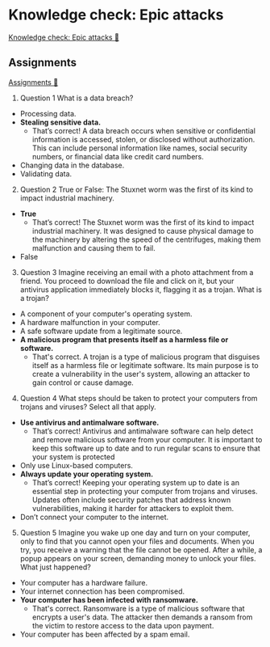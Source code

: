 # Knowledge check: Epic attacks

[Knowledge check: Epic attacks 🔗](https://www.coursera.org/learn/cybersecurity-threat-vectors-and-mitigation/assignment-submission/GMx2k/knowledge-check-epic-attacks)

## Assignments

[Assignments 🔗](https://www.coursera.org/learn/cybersecurity-threat-vectors-and-mitigation/assignment-submission/GMx2k/knowledge-check-epic-attacks/attempt)

1.  Question 1
    What is a data breach?

- Processing data.
- **Stealing sensitive data.**
  - That’s correct! A data breach occurs when sensitive or confidential information is accessed, stolen, or disclosed without authorization. This can include personal information like names, social security numbers, or financial data like credit card numbers.
- Changing data in the database.
- Validating data.

2. Question 2
   True or False: The Stuxnet worm was the first of its kind to impact industrial machinery.

- **True**
  - That’s correct! The Stuxnet worm was the first of its kind to impact industrial machinery. It was designed to cause physical damage to the machinery by altering the speed of the centrifuges, making them malfunction and causing them to fail.
- False

3. Question 3
   Imagine receiving an email with a photo attachment from a friend. You proceed to download the file and click on it, but your antivirus application immediately blocks it, flagging it as a trojan. What is a trojan?

- A component of your computer's operating system.
- A hardware malfunction in your computer.
- A safe software update from a legitimate source.
- **A malicious program that presents itself as a harmless file or software.**
  - That's correct. A trojan is a type of malicious program that disguises itself as a harmless file or legitimate software. Its main purpose is to create a vulnerability in the user's system, allowing an attacker to gain control or cause damage.

4. Question 4
   What steps should be taken to protect your computers from trojans and viruses? Select all that apply.

- **Use antivirus and antimalware software.**
  - That’s correct! Antivirus and antimalware software can help detect and remove malicious software from your computer. It is important to keep this software up to date and to run regular scans to ensure that your system is protected
- Only use Linux-based computers.
- **Always update your operating system.**
  - That’s correct! Keeping your operating system up to date is an essential step in protecting your computer from trojans and viruses. Updates often include security patches that address known vulnerabilities, making it harder for attackers to exploit them.
- Don’t connect your computer to the internet.

5. Question 5
   Imagine you wake up one day and turn on your computer, only to find that you cannot open your files and documents. When you try, you receive a warning that the file cannot be opened. After a while, a popup appears on your screen, demanding money to unlock your files. What just happened?

- Your computer has a hardware failure.
- Your internet connection has been compromised.
- **Your computer has been infected with ransomware.**
  - That's correct. Ransomware is a type of malicious software that encrypts a user's data. The attacker then demands a ransom from the victim to restore access to the data upon payment.
- Your computer has been affected by a spam email.
